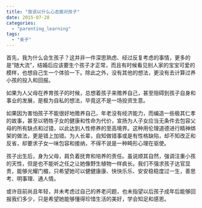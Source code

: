 ```yaml
---
title: "我该以什么心态面对孩子"
date: 2015-07-28
categories: 
  - "parenting_learning"
tags: 
  - "亲子"
---
```


首先，我为什么会生孩子？这并非一件深思熟虑、经过反复考虑的事情，更多的是“随大流”，结婚后应该要生个孩子才正常，而且有时候看见别人家的宝宝可爱的模样，也想自己生一个体验一下。除此之外，没有其他的想法，更没有去计算过养小孩的投入和回报。

如果为人父母在养育孩子的时候，总想着孩子来赡养自己，甚至阻碍到孩子自身和事业的发展，是极为自私的想法，毕竟这不是一场投资生意。

如果因为害怕孩子不能很好地赡养自己，年老没有经济能力，而编造一些极其仁孝的故事，甚至以牺牲子女的健康和性命为代价，宣扬为人子女应当无条件去包容父母的所有缺点和过错，以此达到人性修养的至高境界。这种用伦理道德进行精神绑架的做法，更是错上加错。为人长辈，自知做错事或是有性格缺陷，却不知改正和反省，却要求子女一味包容和接纳，不得不说是一种畸形心理在驱使。

孩子出生后，身为父母，肩负着抚育和培养的责任。虽说顺其自然，强调注重小孩的天性，但是也不能听之任之让她像野生植物一样疯长。我们不强求孩子达官显贵，能够光耀门楣，只希望她可以健健康康、快快乐乐、安安稳稳度过一生，善思考、明事理、通人情。

或许目前尚且年轻，并未考虑过自己的养老问题，也未指望以后孩子成年后能够回报我们多少，只是希望她能够懂得珍惜生活的美好，学会知足和感恩。
